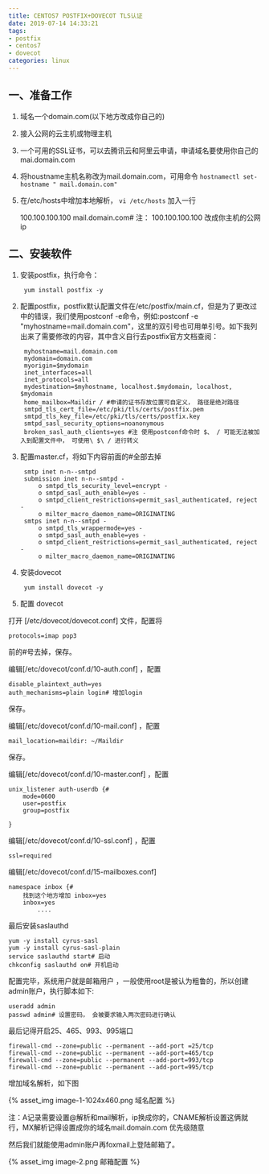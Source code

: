 ```yaml
---
title: CENTOS7 POSTFIX+DOVECOT TLS认证
date: 2019-07-14 14:33:21
tags:
- postfix
- centos7
- dovecot
categories: linux
---
```


## 一、准备工作

1. 域名一个domain.com(以下地方改成你自己的)

2. 接入公网的云主机或物理主机

3. 一个可用的SSL证书，可以去腾讯云和阿里云申请，申请域名要使用你自己的mai.domain.com

4. 将houstname主机名称改为mail.domain.com，可用命令 `hostnamectl set-hostname " mail.domain.com"` 

5. 在/etc/hosts中增加本地解析， `vi /etc/hosts` 加入一行

    100.100.100.100 mail.domain.com# 注： 100.100.100.100 改成你主机的公网ip

## 二、安装软件

1. 安装postfix，执行命令：

        yum install postfix -y

2. 配置postfix，postfix默认配置文件在/etc/postfix/main.cf，但是为了更改过中的错误，我们使用postconf -e命令，例如:postconf -e "myhostname=mail.domain.com"，这里的双引号也可用单引号。如下我列出来了需要修改的内容，其中含义自行去postfix官方文档查阅：

        myhostname=mail.domain.com
        mydomain=domain.com
        myorigin=$mydomain
        inet_interfaces=all
        inet_protocols=all
        mydestination=$myhostname, localhost.$mydomain, localhost, $mydomain
        home_mailbox=Maildir / #申请的证书存放位置可自定义， 路径是绝对路径
        smtpd_tls_cert_file=/etc/pki/tls/certs/postfix.pem
        smtpd_tls_key_file=/etc/pki/tls/certs/postfix.key
        smtpd_sasl_security_options=noanonymous
        broken_sasl_auth_clients=yes #注 使用postconf命令时 $、 / 可能无法被加入到配置文件中， 可使用\ $\ / 进行转义

  

3. 配置master.cf，将如下内容前面的#全部去掉

        smtp inet n-n--smtpd
        submission inet n-n--smtpd -
            o smtpd_tls_security_level=encrypt -
            o smtpd_sasl_auth_enable=yes -
            o smtpd_client_restrictions=permit_sasl_authenticated, reject -
            o milter_macro_daemon_name=ORIGINATING
        smtps inet n-n--smtpd -
            o smtpd_tls_wrappermode=yes -
            o smtpd_sasl_auth_enable=yes -
            o smtpd_client_restrictions=permit_sasl_authenticated, reject -
            o milter_macro_daemon_name=ORIGINATING

4. 安装dovecot

        yum install dovecot -y

5. 配置 dovecot

打开 [/etc/dovecot/dovecot.conf] 文件，配置将

    protocols=imap pop3

前的#号去掉，保存。

编辑[/etc/dovecot/conf.d/10-auth.conf] ，配置

    disable_plaintext_auth=yes
    auth_mechanisms=plain login# 增加login

保存。

编辑[/etc/dovecot/conf.d/10-mail.conf] ，配置

    mail_location=maildir: ~/Maildir

保存。

编辑[/etc/dovecot/conf.d/10-master.conf] ，配置

    unix_listener auth-userdb {#
        mode=0600
        user=postfix
        group=postfix

    }

编辑[/etc/dovecot/conf.d/10-ssl.conf] ，配置

    ssl=required

编辑[/etc/dovecot/conf.d/15-mailboxes.conf]

    namespace inbox {#
        找到这个地方增加 inbox=yes
        inbox=yes
            ....

最后安装saslauthd

    yum -y install cyrus-sasl
    yum -y install cyrus-sasl-plain
    service saslauthd start# 启动
    chkconfig saslauthd on# 开机启动

配置完毕，系统用户就是邮箱用户 ，一般使用root是被认为粗鲁的，所以创建admin账户，执行脚本如下:

    useradd admin
    passwd admin# 设置密码， 会被要求输入两次密码进行确认

最后记得开启25、465、993、995端口

    firewall-cmd --zone=public --permanent --add-port =25/tcp
    firewall-cmd --zone=public --permanent --add-port=465/tcp
    firewall-cmd --zone=public --permanent --add-port=993/tcp
    firewall-cmd --zone=public --permanent --add-port=995/tcp

增加域名解析，如下图

{% asset_img image-1-1024x460.png 域名配置 %}

注：A记录需要设置@解析和mail解析，ip换成你的，CNAME解析设置这俩就行，MX解析记得设置成你的域名mail.domain.com 优先级随意

然后我们就能使用admin账户再foxmail上登陆邮箱了。

{% asset_img image-2.png 邮箱配置 %}

